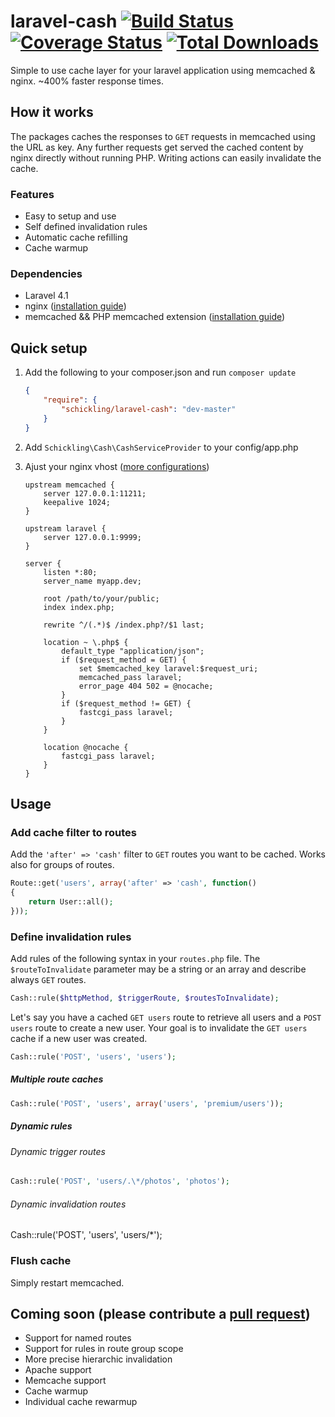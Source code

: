 laravel-cash [![Build Status](https://travis-ci.org/schickling/laravel-cash.png?branch=master)](https://travis-ci.org/schickling/laravel-cash) [![Coverage Status](https://coveralls.io/repos/schickling/laravel-cash/badge.png)](https://coveralls.io/r/schickling/laravel-cash) [![Total Downloads](https://poser.pugx.org/schickling/laravel-cash/downloads.png)](https://packagist.org/packages/schickling/laravel-cash)
============

Simple to use cache layer for your laravel application using memcached & nginx. ~400% faster response times.

## How it works

The packages caches the responses to `GET` requests in memcached using the URL as key. Any further requests get served the cached content by nginx directly without running PHP. Writing actions can easily invalidate the cache.

### Features

* Easy to setup and use
* Self defined invalidation rules
* Automatic cache refilling
* Cache warmup

### Dependencies
* Laravel 4.1
* nginx ([installation guide](https://github.com/schickling/laravel-cash/blob/master/doc/NGINX.md))
* memcached && PHP memcached extension ([installation guide](https://github.com/schickling/laravel-cash/blob/master/doc/MEMCACHED.md))

## Quick setup

1. Add the following to your composer.json and run `composer update`

    ```json
    {
        "require": {
            "schickling/laravel-cash": "dev-master"
        }
    }
    ```

2. Add `Schickling\Cash\CashServiceProvider` to your config/app.php

3. Ajust your nginx vhost ([more configurations](https://github.com/schickling/laravel-cash/blob/master/doc/NGINX.md))

    ```nginx
    upstream memcached {
        server 127.0.0.1:11211;
        keepalive 1024;
    }

    upstream laravel {
        server 127.0.0.1:9999;
    }

    server {
        listen *:80;
        server_name myapp.dev;

        root /path/to/your/public;
        index index.php;

        rewrite ^/(.*)$ /index.php?/$1 last;

        location ~ \.php$ {
            default_type "application/json";
            if ($request_method = GET) {
                set $memcached_key laravel:$request_uri;
                memcached_pass laravel;
                error_page 404 502 = @nocache;
            }
            if ($request_method != GET) {
                fastcgi_pass laravel;
            }
        }

        location @nocache {
            fastcgi_pass laravel;
        }
    }
    ```

## Usage

### Add cache filter to routes
Add the `'after' => 'cash'` filter to `GET` routes you want to be cached. Works also for groups of routes.

```php
Route::get('users', array('after' => 'cash', function()
{
	return User::all();
}));
```

### Define invalidation rules

Add rules of the following syntax in your `routes.php` file. The `$routeToInvalidate` parameter may be a string or an array and describe always `GET` routes.
```php
Cash::rule($httpMethod, $triggerRoute, $routesToInvalidate);
```

Let's say you have a cached `GET users` route to retrieve all users and a `POST users` route to create a new user. Your goal is to invalidate the `GET users` cache if a new user was created.

```php
Cash::rule('POST', 'users', 'users');
```

##### Multiple route caches
```php
Cash::rule('POST', 'users', array('users', 'premium/users'));
```

##### Dynamic rules

###### Dynamic trigger routes
```php
Cash::rule('POST', 'users/.\*/photos', 'photos');
```

###### Dynamic invalidation routes
Cash::rule('POST', 'users', 'users/*');


### Flush cache
Simply restart memcached.


## Coming soon (please contribute a [pull request](https://github.com/schickling/laravel-cash/compare/))

* Support for named routes
* Support for rules in route group scope
* More precise hierarchic invalidation
* Apache support
* Memcache support
* Cache warmup
* Individual cache rewarmup
